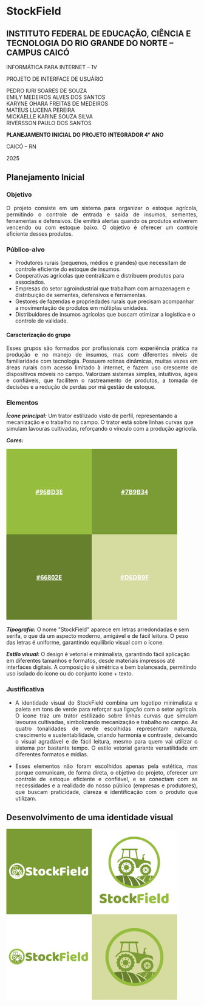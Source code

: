 # StockField

## INSTITUTO FEDERAL DE EDUCAÇÃO, CIÊNCIA E TECNOLOGIA DO RIO GRANDE DO NORTE – CAMPUS CAICÓ

INFORMÁTICA PARA INTERNET – 1V

PROJETO DE INTERFACE DE USUÁRIO

PEDRO IURI SOARES DE SOUZA  
EMILY MEDEIROS ALVES DOS SANTOS  
KARYNE OHARA FREITAS DE MEDEIROS  
MATEUS LUCENA PEREIRA  
MICKAELLE KARINE SOUZA SILVA  
RIVERSSON PAULO DOS SANTOS  

**PLANEJAMENTO INICIAL DO PROJETO INTEGRADOR 4° ANO**

CAICÓ – RN

2025

## Planejamento Inicial 
### Objetivo
<p align="justify">
O projeto consiste em um sistema para organizar o estoque agrícola, permitindo o controle de entrada e saída de insumos, sementes, ferramentas e defensivos. Ele emitirá alertas quando os produtos estiverem vencendo ou com estoque baixo. O objetivo é oferecer um controle eficiente desses produtos.
</p>

### Público-alvo
* Produtores rurais (pequenos, médios e grandes) que necessitam de controle eficiente do estoque de insumos.
* Cooperativas agrícolas que centralizam e distribuem produtos para associados.
* Empresas do setor agroindustrial que trabalham com armazenagem e distribuição de sementes, defensivos e ferramentas.
* Gestores de fazendas e propriedades rurais que precisam acompanhar a movimentação de produtos em múltiplas unidades.
* Distribuidores de insumos agrícolas que buscam otimizar a logística e o controle de validade.

#### Caracterização do grupo
<p align="justify">
Esses grupos são formados por profissionais com experiência prática na produção e no manejo de insumos, mas com diferentes níveis de familiaridade com tecnologia. Possuem rotinas dinâmicas, muitas vezes em áreas rurais com acesso limitado à internet, e fazem uso crescente de dispositivos móveis no campo. Valorizam sistemas simples, intuitivos, ágeis e confiáveis, que facilitem o rastreamento de produtos, a tomada de decisões e a redução de perdas por má gestão de estoque.
</p>

### Elementos
***Ícone principal:***
Um trator estilizado visto de perfil, representando a mecanização e o trabalho no campo. O trator está sobre linhas curvas que simulam lavouras cultivadas, reforçando o vínculo com a produção agrícola.

***Cores:***

<img width="450" height="450" alt="Image" src="https://github.com/riverspaulo/StockField/blob/main/Imagens/Stock-Field-Colors.png" />

***Tipografia:***
O nome "StockField" aparece em letras arredondadas e sem serifa, o que dá um aspecto moderno, amigável e de fácil leitura. O peso das letras é uniforme, garantindo equilíbrio visual com o ícone.

***Estilo visual:***
O design é vetorial e minimalista, garantindo fácil aplicação em diferentes tamanhos e formatos, desde materiais impressos até interfaces digitais. A composição é simétrica e bem balanceada, permitindo uso isolado do ícone ou do conjunto ícone + texto.

### Justificativa
<div align="justify">
  
* A identidade visual do StockField combina um logotipo minimalista e paleta em tons de verde para reforçar sua ligação com o setor agrícola. O ícone traz um trator estilizado sobre linhas curvas que simulam lavouras cultivadas, simbolizando mecanização e trabalho no campo. As quatro tonalidades de verde escolhidas representam natureza, crescimento e sustentabilidade, criando harmonia e contraste, deixando o visual agradável e de fácil leitura, mesmo para quem vai utilizar o sistema por bastante tempo. O estilo vetorial garante versatilidade em diferentes formatos e mídias.
  
* Esses elementos não foram escolhidos apenas pela estética, mas porque comunicam, de forma direta, o objetivo do projeto, oferecer um controle de estoque eficiente e confiável, e se conectam com as necessidades e a realidade do nosso público (empresas e produtores), que buscam praticidade, clareza e identificação com o produto que utilizam.
  
</div>


## Desenvolvimento de uma identidade visual
<img width="450" height="450" alt="Image" src="https://github.com/riverspaulo/StockField/blob/main/Imagens/Stock-Field%20(1).png" />

